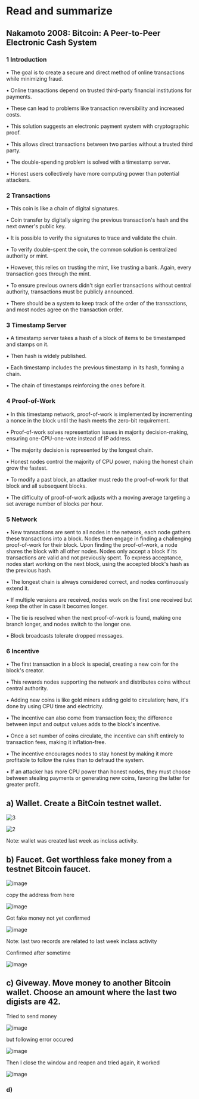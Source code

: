# Read and summarize 
## Nakamoto 2008: Bitcoin: A Peer-to-Peer Electronic Cash System
### 1 Introduction

•	The goal is to create a secure and direct method of online transactions while minimizing fraud.

•	Online transactions depend on trusted third-party financial institutions for payments.

•	These can lead to problems like transaction reversibility and increased costs.

•	This solution suggests an electronic payment system with cryptographic proof.

•	This allows direct transactions between two parties without a trusted third party.

•	The double-spending problem is solved with a timestamp server.

•	Honest users collectively have more computing power than potential attackers.

### 2 Transactions

•	This coin is like a chain of digital signatures.

•	Coin transfer by digitally signing the previous transaction's hash and the next owner's public key.

•	It is possible to verify the signatures to trace and validate the chain.

•	To verify double-spent the coin, the common solution is centralized authority or mint.

•	However, this relies on trusting the mint, like trusting a bank. Again, every transaction goes through the mint.

•	To ensure previous owners didn't sign earlier transactions without central authority, transactions must be publicly announced.

•	There should be a system to keep track of the order of the transactions, and most nodes agree on the transaction order.


### 3 Timestamp Server

•	A timestamp server takes a hash of a block of items to be timestamped and stamps on it.

•	Then hash is widely published.

•	Each timestamp includes the previous timestamp in its hash, forming a chain.

•	The chain of timestamps reinforcing the ones before it.


### 4 Proof-of-Work

•	In this timestamp network, proof-of-work is implemented by incrementing a nonce in the block until the hash meets the zero-bit requirement.

•	Proof-of-work solves representation issues in majority decision-making, ensuring one-CPU-one-vote instead of IP address.

•	The majority decision is represented by the longest chain.

•	Honest nodes control the majority of CPU power, making the honest chain grow the fastest.

•	To modify a past block, an attacker must redo the proof-of-work for that block and all subsequent blocks.

•	The difficulty of proof-of-work adjusts with a moving average targeting a set average number of blocks per hour.

### 5 Network

•	New transactions are sent to all nodes in the network, each node gathers these transactions into a block. 
Nodes then engage in finding a challenging proof-of-work for their block. 
Upon finding the proof-of-work, a node shares the block with all other nodes. 
Nodes only accept a block if its transactions are valid and not previously spent. 
To express acceptance, nodes start working on the next block, using the accepted block's hash as the previous hash.

•	The longest chain is always considered correct, and nodes continuously extend it.

•	If multiple versions are received, nodes work on the first one received but keep the other in case it becomes longer.

•	The tie is resolved when the next proof-of-work is found, making one branch longer, and nodes switch to the longer one.

•	Block broadcasts tolerate dropped messages.

### 6 Incentive

•	The first transaction in a block is special, creating a new coin for the block's creator.

•	This rewards nodes supporting the network and distributes coins without central authority.

•	Adding new coins is like gold miners adding gold to circulation; here, it's done by using CPU time and electricity.

•	The incentive can also come from transaction fees; the difference between input and output values adds to the block's incentive.

•	Once a set number of coins circulate, the incentive can shift entirely to transaction fees, making it inflation-free.

•	The incentive encourages nodes to stay honest by making it more profitable to follow the rules than to defraud the system.

•	If an attacker has more CPU power than honest nodes, they must choose between stealing payments or generating new coins, favoring the latter for greater profit.



## a) Wallet. Create a BitCoin testnet wallet.
![3](https://github.com/MadhukaPalihakkara/MyRepo/assets/149093784/6ec24ad3-1dcf-4606-9887-ad60ccf10091)

![2](https://github.com/MadhukaPalihakkara/MyRepo/assets/149093784/2062460f-a1f3-42ea-906f-f8baba41f084)

Note: wallet was created last week as inclass activity.

## b) Faucet. Get worthless fake money from a testnet Bitcoin faucet.

![image](https://github.com/MadhukaPalihakkara/MyRepo/assets/149093784/3247f2e6-fe3c-48cd-a73e-76fcb26afef1)

copy the address from here

![image](https://github.com/MadhukaPalihakkara/MyRepo/assets/149093784/445fb83c-71a0-46c7-b085-384e8cd5151e)

Got fake money not yet confirmed

![image](https://github.com/MadhukaPalihakkara/MyRepo/assets/149093784/7bf28686-80cd-4c4e-824e-ca7b3200c800)

Note: last two records are related to last week inclass activity 

Confirmed after sometime

![image](https://github.com/MadhukaPalihakkara/MyRepo/assets/149093784/80d6336a-940f-4908-8b43-7fd43bdbab6d)

## c) Giveway. Move money to another Bitcoin wallet. Choose an amount where the last two digists are 42.

Tried to send money 

![image](https://github.com/MadhukaPalihakkara/MyRepo/assets/149093784/c856aab9-f80b-4bff-9f7d-ca60b1ae5b9d)

but following error occured

![image](https://github.com/MadhukaPalihakkara/MyRepo/assets/149093784/f13670b0-0b49-4ecd-8ee8-e2b2197c66d0)

Then I close the window and reopen and tried again, it worked

![image](https://github.com/MadhukaPalihakkara/MyRepo/assets/149093784/37b2d5e9-57e1-422d-be6b-2ed4acbd73f8)

### d) 
